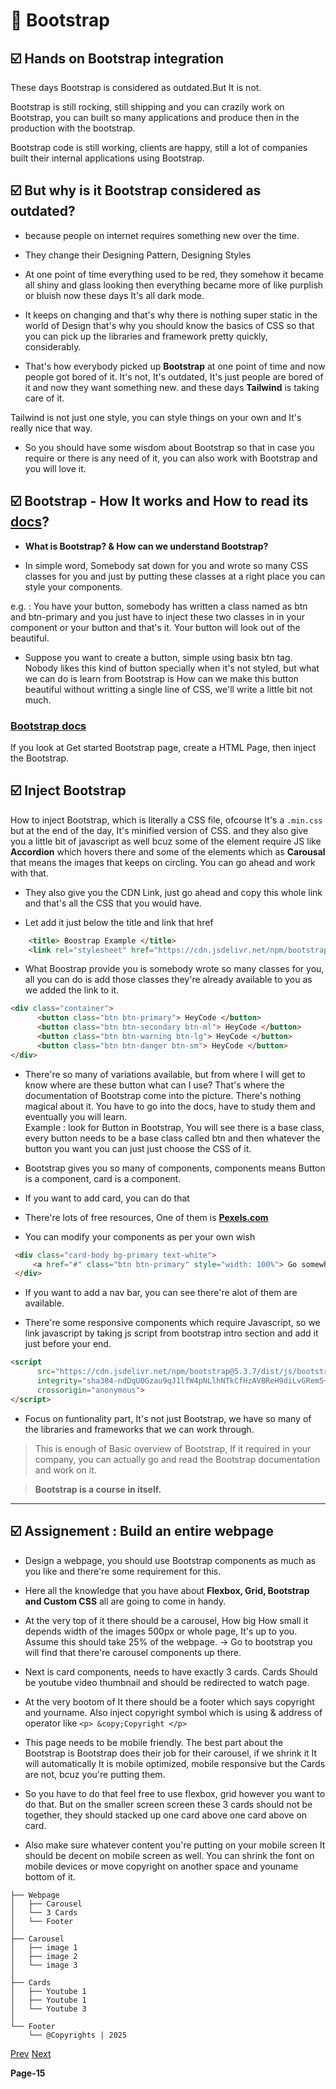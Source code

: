 # 🚀 Bootstrap

## ☑️ Hands on Bootstrap integration

These days Bootstrap is considered as outdated.But It is not. <br/>

Bootstrap is still rocking, still shipping and you can crazily work on Bootstrap, you can built so many applications and produce then in the production 
with the bootstrap. <br/>

Bootstrap code is still working, clients are happy, still a lot of companies built their internal applications using Bootstrap. <br/>

## ☑️ **But why is it Bootstrap considered as outdated?**

-  because people on internet requires something new over the time.
-  They change their Designing Pattern, Designing Styles
-  At one point of time everything used to be red, they somehow it became all shiny and glass looking then everything became more of like purplish or bluish now
  these days It's all dark mode.
- It keeps on changing and that's why there is nothing super static in the world of Design that's why you should know the basics of CSS so that you can
  pick up the libraries and framework pretty quickly, considerably. <br/>

-  That's how everybody picked up **Bootstrap** at one point of time and now people got bored of it. It's not, It's outdated, It's just people are bored of it and now they want
  something new. and these days **Tailwind** is taking care of it.<br>
  
  Tailwind is not just one style, you can style things on your own and It's really nice that way.

-  So you should have some wisdom about Bootstrap so that in case you require or there is any need of it, you can also work with Bootstrap and you will love it.


 ## ☑️ Bootstrap - How It works and How to read its [docs](https://getbootstrap.com/docs/5.3/getting-started/introduction/)?

- **What is Bootstrap? & How can we understand Bootstrap?**

- In simple word, Somebody sat down for you and wrote so many CSS classes for you and just by putting these classes at a right place you can style your components. 

e.g. : You have your button, somebody has written a class named as btn and btn-primary and you just have to inject these two classes in in your component or 
        your button and that's it. Your button will look out of the beautiful.

   - Suppose you want to create a button, simple using basix btn tag. Nobody likes this kind of button specially when it's not styled, but what we can do is learn from
     Bootstrap is How can we make this button beautiful without writting a single line of CSS, we'll write a little bit not much.

### [Bootstrap docs](https://getbootstrap.com/docs/5.3/getting-started/introduction/) 

If you look at Get started Bootstrap page, create a HTML Page, then inject the Bootstrap.

## ☑️ Inject Bootstrap

How to inject Bootstrap, which is literally a  CSS file, ofcourse It's a ```.min.css``` but at the end of the day, It's minified version of CSS. 
and they also give you a little bit of javascript as well bcuz some of the element require JS like **Accordion** which hovers there 
and some of the elements which as **Carousal** that means the images that keeps on circling. You can go ahead and work with that.

- They also give you the CDN Link, just go ahead and copy this whole link and that's all the CSS that you would have.

- Let add it just below the title and link that href 

```html
    <title> Boostrap Example </title>
    <link rel="stylesheet" href="https://cdn.jsdelivr.net/npm/bootstrap@5.3.7/dist/css/bootstrap.min.css"/>
```

- What Boostrap provide you is somebody wrote so many classes for you, all you can do is add those classes they're already available to you as we added the link to it.

```html
<div class="container">
      <button class="btn btn-primary"> HeyCode </button>
      <button class="btn btn-secondary btn-ml"> HeyCode </button>
      <button class="btn btn-warning btn-lg"> HeyCode </button>
      <button class="btn btn-danger btn-sm"> HeyCode </button>
</div>
```

- There're so many of variations available, but from where I will get to know where are these button what can I use? That's where the documentation of Bootstrap come
    into the picture. There's nothing magical about it. You have to go into the docs, have to study them and eventually you will learn. <br/>
  Example : look for Button in Bootstrap, You will see there is a base class, every button needs to be a base class called btn and then whatever the button
              you want you can just just choose the CSS of it.

- Bootstrap gives you so many of components, components means Button is a component, card is a component.
  
- If you want to add card, you can do that

- There're lots of free resources, One of them is [**Pexels.com**](https://www.pexels.com/)

- You can modify your components as per your own wish 

```html
 <div class="card-body bg-primary text-white">
     <a href="#" class="btn btn-primary" style="width: 100%"> Go somewhere </a>
 </div>
```

- If you want to add a nav bar, you can see there're alot of them are available.

- There're some responsive components which require Javascript, so we link javascript by taking js script from bootstrap intro section and add it just before your end.

```html
<script
      src="https://cdn.jsdelivr.net/npm/bootstrap@5.3.7/dist/js/bootstrap.bundle.min.js"
      integrity="sha384-ndDqU0Gzau9qJ1lfW4pNLlhNTkCfHzAVBReH9diLvGRem5+R9g2FzA8ZGN954O5Q"
      crossorigin="anonymous">
</script>
```
- Focus on funtionality part, It's not just Bootstrap, we have so many of the libraries and frameworks that we can work through.

> This is enough of Basic overview of Bootstrap, If it required in your company, you can actually go and read the Bootstrap documentation and work on it.

> **Bootstrap is a course in itself.**
 
---

## ☑️ Assignement : Build an entire webpage

- Design a webpage, you should use Bootstrap components as much as you like and there're some requirement for this. <br/>

- Here all the knowledge that you have about **Flexbox, Grid, Bootstrap and Custom CSS** all are going to come in handy. <br/>

- At the very top of it there should be a carousel, How big How small it depends width of the images 500px or whole page, It's up to you.
Assume this should take 25% of the webpage. -> Go to bootstrap you will find that there're carousel components up there. <br/>

- Next is card components, needs to have exactly 3 cards. Cards Should be youtube video thumbnail and should be redirected to watch page. <br/>

- At the very bootom of It there should  be a footer which says copyright and yourname. 
Also inject copyright symbol which is using & address of operator like ```<p> &copy;Copyright </p>```

- This page needs to be mobile friendly. The best part about the Bootstrap is Bootstrap does their job for their carousel, 
if we shrink it It will automatically It is mobile optimized, mobile responsive but the Cards are not, bcuz you're putting them. 

- So you have to do that feel free to use flexbox, grid however you want to do that.
But on the smaller screen screen these 3 cards should not be together, they should stacked up one card above one card above on card. <br/>

- Also make sure whatever content you're putting on your mobile screen It should be decent on mobile screen as well. 
You can shrink the font on mobile devices or move copyright on another space and youname bottom of it.


```$ tree
├── Webpage
│   ├── Carousel
│   └── 3 Cards
│   └── Footer
│
├── Carousel
│   ├── image 1
│   ├── image 2
│   └── image 3
│
├── Cards 
│   ├── Youtube 1
│   ├── Youtube 1
│   └── Youtube 3
│
└── Footer
    └── @Copyrights | 2025
```

[Prev]()  [Next]()

**Page-15**
